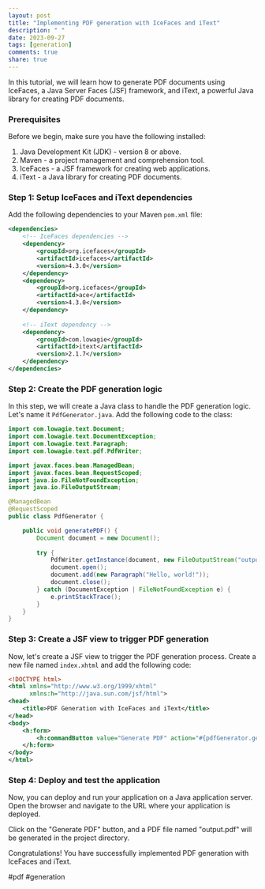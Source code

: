 ```yaml
---
layout: post
title: "Implementing PDF generation with IceFaces and iText"
description: " "
date: 2023-09-27
tags: [generation]
comments: true
share: true
---
```


In this tutorial, we will learn how to generate PDF documents using IceFaces, a Java Server Faces (JSF) framework, and iText, a powerful Java library for creating PDF documents.

### Prerequisites
Before we begin, make sure you have the following installed:

1. Java Development Kit (JDK) - version 8 or above.
2. Maven - a project management and comprehension tool.
3. IceFaces - a JSF framework for creating web applications.
4. iText - a Java library for creating PDF documents.

### Step 1: Setup IceFaces and iText dependencies

Add the following dependencies to your Maven `pom.xml` file:

```xml
<dependencies>
    <!-- IceFaces dependencies -->
    <dependency>
        <groupId>org.icefaces</groupId>
        <artifactId>icefaces</artifactId>
        <version>4.3.0</version>
    </dependency>
    <dependency>
        <groupId>org.icefaces</groupId>
        <artifactId>ace</artifactId>
        <version>4.3.0</version>
    </dependency>
    
    <!-- iText dependency -->
    <dependency>
        <groupId>com.lowagie</groupId>
        <artifactId>itext</artifactId>
        <version>2.1.7</version>
    </dependency>
</dependencies>
```

### Step 2: Create the PDF generation logic

In this step, we will create a Java class to handle the PDF generation logic. Let's name it `PdfGenerator.java`. Add the following code to the class:

```java
import com.lowagie.text.Document;
import com.lowagie.text.DocumentException;
import com.lowagie.text.Paragraph;
import com.lowagie.text.pdf.PdfWriter;

import javax.faces.bean.ManagedBean;
import javax.faces.bean.RequestScoped;
import java.io.FileNotFoundException;
import java.io.FileOutputStream;

@ManagedBean
@RequestScoped
public class PdfGenerator {

    public void generatePDF() {
        Document document = new Document();
        
        try {
            PdfWriter.getInstance(document, new FileOutputStream("output.pdf"));
            document.open();
            document.add(new Paragraph("Hello, world!"));
            document.close();
        } catch (DocumentException | FileNotFoundException e) {
            e.printStackTrace();
        }
    }
}
```

### Step 3: Create a JSF view to trigger PDF generation

Now, let's create a JSF view to trigger the PDF generation process. Create a new file named `index.xhtml` and add the following code:

```xml
<!DOCTYPE html>
<html xmlns="http://www.w3.org/1999/xhtml"
      xmlns:h="http://java.sun.com/jsf/html">
<head>
    <title>PDF Generation with IceFaces and iText</title>
</head>
<body>
    <h:form>
        <h:commandButton value="Generate PDF" action="#{pdfGenerator.generatePDF}" />
    </h:form>
</body>
</html>
```

### Step 4: Deploy and test the application

Now, you can deploy and run your application on a Java application server. Open the browser and navigate to the URL where your application is deployed. 

Click on the "Generate PDF" button, and a PDF file named "output.pdf" will be generated in the project directory.

Congratulations! You have successfully implemented PDF generation with IceFaces and iText.

#pdf #generation
